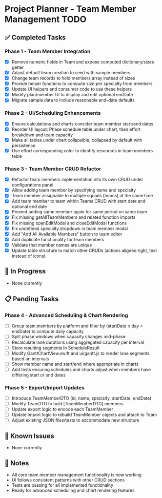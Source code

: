 # Project Planner - Team Member Management TODO

## ✅ Completed Tasks

### Phase 1 - Team Member Integration
- [x] Remove numeric fields in Team and expose computed dictionary/sizes getter
- [x] Adjust default team creation to seed with sample members
- [x] Change team records to hold members array instead of sizes
- [x] Provide helper functions to compute size per specialty from members
- [x] Update UI helpers and consumer code to use these helpers
- [x] Modify plan/member UI to display and edit optional endDate
- [x] Migrate sample data to include reasonable end-date defaults

### Phase 2 - UI/Scheduling Enhancements
- [x] Ensure calculations and charts consider team member start/end dates
- [x] Reorder UI layout: Phase schedule table under chart, then effort breakdown and team capacity
- [x] Make all tables under chart collapsible, collapsed by default with persistence
- [x] Use effort corresponding color to identify resources in team members table

### Phase 3 - Team Member CRUD Refactor
- [x] Refactor team members implementation into its own CRUD under configurations panel
- [x] Allow adding team member by specifying name and specialty
- [x] Team member assignable to multiple squads (teams) at the same time
- [x] Add team member to team within Teams CRUD with start date and optional end date
- [x] Prevent adding same member again for same period on same team
- [x] Fix missing getAllTeamMembers and related function imports
- [x] Fix missing openEditModal and closeEditModal functions
- [x] Fix undefined specialty dropdown in team member modal
- [x] Add "Add All Available Members" button to team editor
- [x] Add duplicate functionality for team members
- [x] Validate that member names are unique
- [x] Update table structure to match other CRUDs (actions aligned right, text instead of icons)

## 🔄 In Progress
- None currently

## 📋 Pending Tasks

### Phase 4 - Advanced Scheduling & Chart Rendering
- [ ] Group team.members by platform and filter by (startDate ≤ day < endDate) to compute daily capacity
- [ ] Split phase windows when capacity changes mid-phase
- [ ] Recalculate lane durations using aggregated capacity per interval
- [ ] Store resulting segments in ScheduleResult
- [ ] Modify GanttChartView.swift and ui/gantt.js to render lane segments based on intervals
- [ ] Show member name and start/end where appropriate in charts
- [ ] Add tests ensuring schedules and charts adjust when members have differing start or end dates

### Phase 5 - Export/Import Updates
- [ ] Introduce TeamMemberDTO (id, name, specialty, startDate, endDate)
- [ ] Modify TeamDTO to hold [TeamMemberDTO] members
- [ ] Update export logic to encode each TeamMember
- [ ] Update import logic to rebuild TeamMember objects and attach to Team
- [ ] Adjust existing JSON files/tests to accommodate new structure

## 🐛 Known Issues
- None currently

## 📝 Notes
- All core team member management functionality is now working
- UI follows consistent patterns with other CRUD sections
- Tests are passing for all implemented functionality
- Ready for advanced scheduling and chart rendering features
